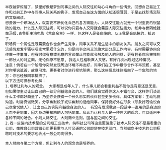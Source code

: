 	半夜被梦惊醒了，梦里好像是梦到同事之间的人际交往和勾心斗角的一些情景，回想自己最近工作和以前工作中与同事人际关系的例子，发现自己在这方面的认知还很薄弱，于是去找职场交际的文章阅读。
	想要做一个职场达人，就需要不断优化自己的各方面能力。人际交往能力就是一个很重要的很基础的能力，什么是人际交往呢，可以说你只要与人交际就会需要人际交往能力，如非与世隔绝就像汤姆.克鲁斯主演电影《荒岛余生》一样，但这样人是会疯掉的，反正我是会疯掉的，扯远了。
	职场有一个属性是既需要合作也会产生竞争，同事关系不是生活中的朋友关系，朋友之间可以交流感情发发牢骚唠唠家常里短什么的，但是同事之间交流绝大部分是工作内容，有时需要协同合作做一件事情，但有时你有意或无意的言谈举止可能就会触及他人的利益，更有甚者你会被推到一部分人的对立面，无论你原不愿意, 我这人性格耿直人又憨，有好几次出现过这种情况。
	注意！倘若在一个阶段你突然发现周边环境不再友好，同事们在工作中跟你合作不再流畅，甚至对你嘲讽诋毁，故意刁难，更甚者对你进行挖坑陷害，那么这些信息往往指向了一个危险的地方：你已经被同事排挤了。
	以下方法可供参考化解：
	1.培养让利与人的观念。 大家都是成年人了，什么事儿都会看重利益不管你是有意还是无意，但如果你主动让出自己的一部分利益给身边的人，他们就会觉得你这人不错可交，这样你们谈论什么工作都好商量了，乃至你会获得一个长久忠实的伙伴甚至更多伙伴。具体方案有：主动礼貌沟通，时常真诚微笑，分享幽默段子或讲幽默的话给同事，保持良好外在形象（形象好既愉悦自己也愉悦他人），让出自己的实际利益给身边的人。 有没有发现我这一段话中一直用的是身边的人而不是同事，因为身边要接触的人包括同事。私认为让利与人是一种伟大的观念，可以适用于各种不同的场合。小则人际交往，大则商业法则，国与国之间的交往。
	2.找一些偏向技术型的公司如工业技术，纯科技公司等这些更偏重于技术人际交往不是最看重的公司，像教育公司营销公司更看重与人打交道的公司即使在技术部门，当然偏向于技术的公司招聘时对技术的要求也会比一般公司高很多。

	本人倾向与第二个方案，但让利与人的观念也是培养的。
	
